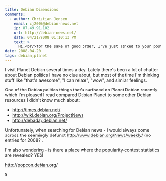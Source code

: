 ```yaml
---
title: Debian Dimensions
comments:
  - author: Christian Jensen
    email: cj2003@debian-news.net
    ip: 87.49.91.102
    url: http://debian-news.net/
    date: 04/21/2008 01:10:13 PM
    text: >
      Hi,<br/>for the sake of good order, I've just linked to your post at <a href="http://debian-news.net/modules/news/article.php?storyid=4275" rel="nofollow">http://debian-news.net/modules/news/article.php?storyid=4275</a><br/><br/>Christian
date: 2008-04-20
tags: debian,planet
---
```

I visit Planet Debian several times a day. Lately there's been a lot of chatter about Debian politics I have no clue about, but most of the time I'm thinking stuff like "that's awesome", "I can relate", "wow", and similar feelings.

One of the Debian politics things that's surfaced on Planet Debian recently which I'm pleased I read compared Debian Planet to some other Debian resources I didn't know much about:

* <a href="http://times.debian.net/">http://times.debian.net/</a>
* <a href="http://wiki.debian.org/ProjectNews">http://wiki.debian.org/ProjectNews</a>
* <a href="http://debaday.debian.net/">http://debaday.debian.net/</a>

Unfortunately, when searching for Debian news - I would always come across the seemingly defunct <a href="http://www.debian.org/News/weekly/">http://www.debian.org/News/weekly/</a> (no entries for 2008?).

I'm also wondering - is there a place where the popularity-contest statistics are revealed? YES!

<a href="http://popcon.debian.org/">http://popcon.debian.org/</a>

¥

